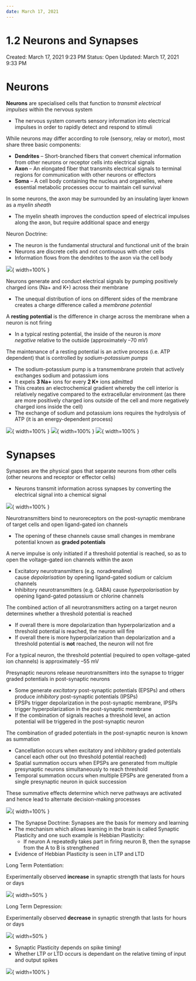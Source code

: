 ```yaml
---
date: March 17, 2021
---
```

# 1.2 Neurons and Synapses

Created: March 17, 2021 9:23 PM
Status: Open
Updated: March 17, 2021 9:33 PM

# Neurons

**Neurons** are specialised cells that function to *transmit electrical impulses* within the nervous system

- The nervous system converts sensory information into electrical impulses in order to rapidly detect and respond to stimuli

While neurons may differ according to role (sensory, relay or motor), most share three basic components:

- **Dendrites** – Short-branched fibers that convert chemical information from other neurons or receptor cells into electrical signals
- **Axon** – An elongated fiber that transmits electrical signals to terminal regions for communication with other neurons or effectors
- **Soma** – A cell body containing the nucleus and organelles, where essential metabolic processes occur to maintain cell survival

In some neurons, the axon may be surrounded by an insulating layer known as a *myelin sheath*

- The myelin sheath improves the conduction speed of electrical impulses along the axon, but require additional space and energy

Neuron Doctrine:

- The neuron is the fundamental structural and functional unit of the brain
- Neurons are discrete cells and not continuous with other cells
- Information flows from the dendrites to the axon via the cell body

![](img/1.2.1.png){ width=100% }

Neurons generate and conduct electrical signals by pumping positively charged ions (Na+ and K+) across their membrane

- The unequal distribution of ions on different sides of the membrane creates a charge difference called a *membrane potential*

A **resting potential** is the difference in charge across the membrane when a neuron is not firing

- In a typical resting potential, the inside of the neuron is *more negative* relative to the outside (approximately –70 mV)

The maintenance of a resting potential is an active process (i.e. ATP dependent) that is controlled by *sodium-potassium pumps*

- The sodium-potassium pump is a transmembrane protein that actively exchanges sodium and potassium ions
- It expels **3 Na+** ions for every **2 K+** ions admitted
- This creates an electrochemical gradient whereby the cell interior is relatively negative compared to the extracellular environment (as there are more positively charged ions outside of the cell and more negatively charged ions inside the cell)
- The exchange of sodium and potassium ions requires the hydrolysis of ATP (it is an energy-dependent process)

![](img/1.2.2.png){ width=100% }
![](img/1.2.3.png){ width=100% }
![](img/1.2.4.png){ width=100% }

# Synapses

Synapses are the physical gaps that separate neurons from other cells (other neurons and receptor or effector cells)

- Neurons transmit information across synapses by converting the electrical signal into a chemical signal

![](img/1.2.5.png){ width=100% }

Neurotransmitters bind to neuroreceptors on the post-synaptic membrane of target cells and open
ligand-gated ion channels

- The opening of these channels cause small changes in membrane potential known as **graded potentials**

A nerve impulse is only initiated if
a threshold potential is reached, so as to open the voltage-gated ion channels
within the axon

- Excitatory neurotransmitters (e.g. noradrenaline) cause *depolarisation* by opening ligand-gated sodium or calcium channels
- Inhibitory neurotransmitters (e.g. GABA) cause *hyperpolarisation* by opening ligand-gated potassium or chlorine channels

The combined action of all neurotransmitters acting on a target neuron determines whether a threshold potential is reached

- If overall there is more depolarization than hyperpolarization and a threshold potential is reached, the neuron will fire
- If overall there is more hyperpolarization than depolarization and a threshold potential is **not** reached, the neuron will not fire

For a typical neuron, the threshold potential (required to open voltage-gated ion channels) is
approximately –55 mV

Presynaptic neurons release neurotransmitters into the synapse to trigger graded potentials in
post-synaptic neurons

- Some generate *excitatory* post-synaptic potentials (EPSPs) and others produce *inhibitory* post-synaptic potentials (IPSPs)
- EPSPs trigger depolarization in the post-synaptic membrane, IPSPs trigger hyperpolarization in the post-synaptic membrane
- If the combination of signals reaches a threshold level, an action potential will be triggered in the post-synaptic neuron

The combination of graded potentials in the post-synaptic neuron is known as summation

- Cancellation occurs when excitatory and inhibitory graded potentials cancel each other out (no threshold potential reached)
- Spatial summation occurs when EPSPs are generated from multiple presynaptic neurons simultaneously to reach threshold
- Temporal summation occurs when multiple EPSPs are generated from a single presynaptic neuron in quick succession

These summative effects determine which nerve pathways are activated and hence lead to alternate decision-making processes

![](img/1.2.6.png){ width=100% }

- The Synapse Doctrine: Synapses are the basis for memory and learning
- The mechanism which allows learning in the brain is called Synaptic Plasticity and one such example is Hebbian Plasticity:
    - If neuron A repeatedly takes part in firing neuron B, then the synapse from the A to B is strengthened
- Evidence of Hebbian Plasticity is seen in LTP and LTD

Long Term Potentiation:

Experimentally observed **increase** in synaptic strength that lasts for hours or days

![](img/1.2.7.png#center){ width=50% }

Long Term Depression:

Experimentally observed **decrease** in synaptic strength that lasts for hours or days

![](img/1.2.8.png#center){ width=50% }

- Synaptic Plasticity depends on spike timing!
- Whether LTP or LTD occurs is dependant on the relative timing of input and output spikes

![](img/1.2.9.png){ width=100% }